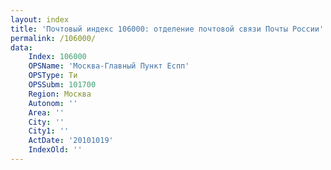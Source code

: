 ```yaml
---
layout: index
title: 'Почтовый индекс 106000: отделение почтовой связи Почты России'
permalink: /106000/
data:
    Index: 106000
    OPSName: 'Москва-Главный Пункт Еспп'
    OPSType: Ти
    OPSSubm: 101700
    Region: Москва
    Autonom: ''
    Area: ''
    City: ''
    City1: ''
    ActDate: '20101019'
    IndexOld: ''
---
```

